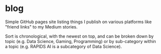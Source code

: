 # blog
Simple GitHub pages site listing things I publish on various platforms like "friend links" to my Medium stories.

Sort is chronological, with the newest on top, and can be broken down by topic (e.g. Data Science, Gaming, Programming) or by sub-category within a topic (e.g. RAPIDS AI is a subcategory of Data Science).
